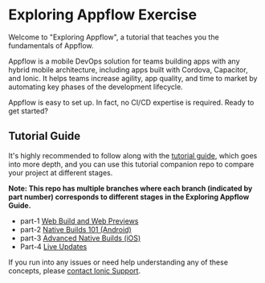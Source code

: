# Exploring Appflow Exercise

Welcome to "Exploring Appflow", a tutorial that teaches you the fundamentals of Appflow.

Appflow is a mobile DevOps solution for teams building apps with any hybrid mobile architecture, including apps built with Cordova, Capacitor, and Ionic. It helps teams increase agility, app quality, and time to market by automating key phases of the development lifecycle.

Appflow is easy to set up. In fact, no CI/CD expertise is required. Ready to get started?

## Tutorial Guide

It's highly recommended to follow along with the [tutorial guide](https://ionicframework.com/docs/appflow/tutorial/start), which goes into more depth, and you can use this tutorial companion repo to compare your project at different stages. 

**Note: This repo has multiple branches where each branch (indicated by part number) corresponds to different stages in the Exploring Appflow Guide.**

* part-1 [Web Build and Web Previews](https://ionicframework.com/docs/appflow/tutorial/web-preview)
* part-2 [Native Builds 101 (Android)](https://ionicframework.com//docs/appflow/tutorial/android)
* part-3 [Advanced Native Builds (iOS)](https://ionicframework.com//docs/appflow/tutorial/ios)
* Part-4 [Live Updates](https://ionicframework.com//docs/appflow/tutorial/live_updates)

If you run into any issues or need help understanding any of these concepts, please [contact Ionic Support](https://ionic.zendesk.com/hc/en-us).
